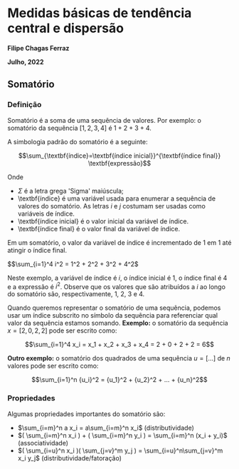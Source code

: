 # Medidas básicas de tendência central e dispersão

**Filipe Chagas Ferraz**

**Julho, 2022**

## Somatório

### Definição

Somatório é a soma de uma sequência de valores. Por exemplo: o somatório da sequência $[1,2,3,4]$ é $1+2+3+4$.

A simbologia padrão do somatório é a seguinte:


$$\sum_{\textbf{índice}=\textbf{índice inicial}}^{\textbf{índice final}} \textbf{expressão}$$

Onde

* $\Sigma$ é a letra grega 'Sigma' maiúscula;
* \textbf{índice} é uma variável usada para enumerar a sequência de valores do somatório. As letras $i$ e $j$ costumam ser usadas como variáveis de índice.
* \textbf{índice inicial} é o valor inicial da variável de índice.
* \textbf{índice final} é o valor final da variável de índice.

Em um somatório, o valor da variável de índice é incrementado de 1 em 1 até atingir o índice final.

$$\sum_{i=1}^4 i^2 = 1^2 + 2^2 + 3^2 + 4^2$

Neste exemplo, a variável de índice é $i$, o índice inicial é 1, o índice final é 4 e a expressão é $i^2$. Observe que os valores que são atribuídos a $i$ ao longo do somatório são, respectivamente, 1, 2, 3 e 4. 

Quando queremos representar o somatório de uma sequência, podemos usar um índice subscrito no símbolo da sequência para referenciar qual valor da sequência estamos somando. **Exemplo:** o somatório da sequência $x=[2,0,2,2]$ pode ser escrito como:

$$\sum_{i=1}^4 x_i = x_1 + x_2 + x_3 + x_4 = 2 + 0 + 2 + 2 = 6$$

**Outro exemplo:** o somatório dos quadrados de uma sequência $u=[...]$ de $n$ valores pode ser escrito como:

$$\sum_{i=1}^n {u_i}^2 = {u_1}^2 + {u_2}^2 + ... + {u_n}^2$$

### Propriedades

Algumas propriedades importantes do somatório são:

* $\sum_{i=m}^n a x_i = a\sum_{i=m}^n x_i$ (distributividade)
* $( \sum_{i=m}^n x_i ) + ( \sum_{i=m}^n y_i ) = \sum_{i=m}^n (x_i + y_i)$ (associatividade)
* $( \sum_{i=u}^n x_i )( \sum_{j=v}^m y_j ) = \sum_{i=u}^n\sum_{j=v}^m x_i y_j$ (distributividade/fatoração)
